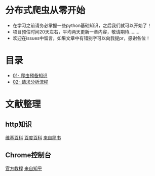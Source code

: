 # 分布式爬虫从零开始
- 在学习之前请务必掌握一些python基础知识，之后我们就可以开始了！
- 项目预估时间20天左右，平均两天更新一章内容，敬请期待........
- 欢迎在issues中留言，如果文章中有错别字可以向我提pr，感谢各位！


# 目录

- [01- 爬虫预备知识](https://github.com/CriseLYJ/Python-crawler-tutorial-starts-from-zero/blob/master/%E7%88%AC%E8%99%AB%E9%A2%84%E5%A4%87%E7%9F%A5%E8%AF%86.md)
- [02- 请求分析流程](https://github.com/CriseLYJ/Python-crawler-tutorial-starts-from-zero/blob/master/%E8%AF%B7%E6%B1%82%E5%88%86%E6%9E%90.md)


# 文献整理
## http知识
[维基百科](https://zh.wikipedia.org/wiki/%E8%B6%85%E6%96%87%E6%9C%AC%E4%BC%A0%E8%BE%93%E5%8D%8F%E8%AE%AE)
[百度百科](https://baike.baidu.com/item/http)
[来自简书](https://www.jianshu.com/p/a6d086a3997d)

## Chrome控制台
[官方教程](https://developers.google.com/web/tools/chrome-devtools/console/?hl=zh-cn)
[来自知乎](https://zhuanlan.zhihu.com/p/39340856)